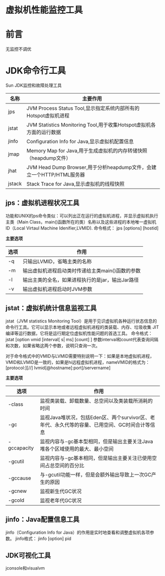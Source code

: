 # **虚拟机性能监控工具**

# 前言
无监控不调优
# JDK命令行工具

Sun JDK监控和故障处理工具

| 名称 | 主要作用 |
| -------- | -------- |
| jps | JVM Process Status Tool,显示指定系统内部所有的Hotspot虚拟机进程 |
| jstat | JVM Statistics Monitoring Tool,用于收集Hotspot虚拟机各方面的运行数据|
| jinfo | Configuration Info for Java,显示虚拟机配置信息 |
| jmap | Memory Map for Java,用于生成虚拟机的内存转储快照（heapdump文件）|
| jhat | JVM Head Dump Browser,用于分析heapdump文件，会建立一个HTTP/HTML服务器 |
| jstack | Stack Trace for Java,显示虚拟机的线程快照 |

## jps：虚拟机进程状况工具
功能和UNIX的ps命令类似：可以列出正在运行的虚拟机进程，并显示虚拟机执行主类（Main Class，main()函数所在的类）名称以及这些进程的本地唯一虚拟机ID（Local Virtaul Machine Idenifier,LVMID).
命令格式：
jps [options] [hostid]

**主要选项**

| 选项 | 作用 |
| -------- | ------- |
| -q | 只输出LVMID，省略主类的名称 |
| -m | 输出虚拟机进程启动类时传递给主类main()函数的参数|
| -l | 输出主类的全名，如果进程执行的是jar，输出Jar路径 |
| -v | 输出虚拟机进程启动时JVM参数 |

## jstat：虚拟机统计信息监视工具
jstat（JVM statistics Monitoring Tool）是用于见识虚拟机各种运行状态信息的命令行工具。它可以显示本地或者远程虚拟机进程的类装载、内存、垃圾收集
JIT编译等运行数据，它将是运行期定位虚拟机性能问题的首选工具。
命令格式：
jstat [option vmid [interval[ s| ms] [count] ]
参数interval和count代表查询间隔和次数，如果省略这两个参数，说明只查询一次。

对于命令格式中的VMID与LVMID需要特别说明一下：如果是本地虚拟机进程，VMID和LVMID是一致的，如果是hi远程虚拟机进程，nameVMID的格式为：
[protocol:][//] lvmid[@hostname[:port]/servername]

**主要选项**

| 选项 | 作用 |
| -------- | ------- |
| -class | 监视类装载、卸载数量、总空间以及类装载所消耗的时间|
| -gc | 监视Java堆状况，包括Eden区、两个survivor区、老年代、永久代等的容量、已用空间、GC时间合计等信息 |
| -gccapacity | 监视内容与-gc基本型相同，但是输出主要关注Java堆各个区域使用的最大、最小空间 |
| -gcutil | 监视内容与-gc基本相同，但是输出主要关注已使用空间占总空间的百分比 |
| -gccause | 与-gcutil功能一样，但是会额外输出导致上一次GC产生的原因|
| -gcnew | 监视新生代GC状况 |
| -gcold | 监视老年代GC状况 |

## jinfo：Java配置信息工具
jinfo（Configuration Info for Java）的作用是实时地查看和调整虚拟机各项参数。
jinfo格式：
jinfo [option] pid

## JDK可视化工具
jconsole和visualvm
